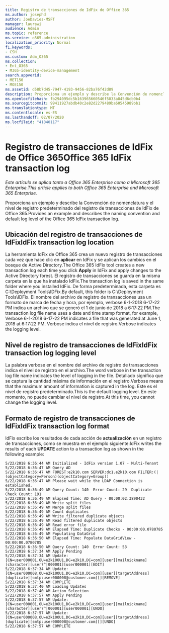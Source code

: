```yaml
---
title: Registro de transacciones de IdFix de Office 365
ms.author: josephd
author: JoeDavies-MSFT
manager: laurawi
audience: Admin
ms.topic: reference
ms.service: o365-administration
localization_priority: Normal
f1.keywords:
- CSH
ms.custom: Adm_O365
ms.collection:
- Ent_O365
- M365-identity-device-management
search.appverid:
- MET150
- MOE150
ms.assetid: d58b7d45-7947-4193-9456-82ba76f42d89
description: Proporciona un ejemplo y describe la Convención de nomenclatura y el nivel de registro predeterminado del registro de transacciones de IdFix de Office 365.
ms.openlocfilehash: fb294095dc5b163965660546f5033a845d6cb0b4
ms.sourcegitcommit: 99411927abdb40c2e82d2279489ba60545989bb1
ms.translationtype: MT
ms.contentlocale: es-ES
ms.lasthandoff: 02/07/2020
ms.locfileid: "41840117"
---
```

# <a name="office-365-idfix-transaction-log"></a><span data-ttu-id="a748d-103">Registro de transacciones de IdFix de Office 365</span><span class="sxs-lookup"><span data-stu-id="a748d-103">Office 365 IdFix transaction log</span></span>

<span data-ttu-id="a748d-104">*Este artículo se aplica tanto a Office 365 Enterprise como a Microsoft 365 Enterprise.*</span><span class="sxs-lookup"><span data-stu-id="a748d-104">*This article applies to both Office 365 Enterprise and Microsoft 365 Enterprise.*</span></span>

<span data-ttu-id="a748d-105">Proporciona un ejemplo y describe la Convención de nomenclatura y el nivel de registro predeterminado del registro de transacciones de IdFix de Office 365.</span><span class="sxs-lookup"><span data-stu-id="a748d-105">Provides an example and describes the naming convention and default log level of the Office 365 IdFix transaction log.</span></span>
  
## <a name="idfix-transaction-log-location"></a><span data-ttu-id="a748d-106">Ubicación del registro de transacciones de IdFix</span><span class="sxs-lookup"><span data-stu-id="a748d-106">IdFix transaction log location</span></span>

<span data-ttu-id="a748d-107">La herramienta IdFix de Office 365 crea un nuevo registro de transacciones cada vez que hace clic en **aplicar** en IdFix y se aplican los cambios en el bosque de Active Directory.</span><span class="sxs-lookup"><span data-stu-id="a748d-107">The Office 365 IdFix tool creates a new transaction log each time you click **Apply** in IdFix and apply changes to the Active Directory forest.</span></span> <span data-ttu-id="a748d-108">El registro de transacciones se guarda en la misma carpeta en la que ha instalado IdFix.</span><span class="sxs-lookup"><span data-stu-id="a748d-108">The transaction log is saved in the same folder where you installed IdFix.</span></span> <span data-ttu-id="a748d-109">De forma predeterminada, esta carpeta es C:\Deployment Tools\IDFix.</span><span class="sxs-lookup"><span data-stu-id="a748d-109">By default, this folder is C:\Deployment Tools\IDFix.</span></span> <span data-ttu-id="a748d-110">El nombre del archivo de registro de transacciones usa un formato de marca de fecha y hora, por ejemplo, verbose 6-1-2018 6-17-22 PM indica un archivo que se generó el 1 de junio de 2018 a 6:17:22 PM.</span><span class="sxs-lookup"><span data-stu-id="a748d-110">The transaction log file name uses a date and time stamp format, for example, Verbose 6-1-2018 6-17-22 PM indicates a file that was generated at June 1, 2018 at 6:17:22 PM.</span></span> <span data-ttu-id="a748d-111">Verbose indica el nivel de registro.</span><span class="sxs-lookup"><span data-stu-id="a748d-111">Verbose indicates the logging level.</span></span> 
  
## <a name="idfix-transaction-log-logging-level"></a><span data-ttu-id="a748d-112">Nivel de registro de transacciones de IdFix</span><span class="sxs-lookup"><span data-stu-id="a748d-112">IdFix transaction log logging level</span></span>

<span data-ttu-id="a748d-113">La palabra verbose en el nombre del archivo de registro de transacciones indica el nivel de registro en el archivo.</span><span class="sxs-lookup"><span data-stu-id="a748d-113">The word verbose in the transaction log file name indicates the level of logging in the file.</span></span> <span data-ttu-id="a748d-114">Detallado significa que se captura la cantidad máxima de información en el registro.</span><span class="sxs-lookup"><span data-stu-id="a748d-114">Verbose means that the maximum amount of information is captured in the log.</span></span> <span data-ttu-id="a748d-115">Este es el nivel de registro predeterminado.</span><span class="sxs-lookup"><span data-stu-id="a748d-115">This is the default logging level.</span></span> <span data-ttu-id="a748d-116">En este momento, no puede cambiar el nivel de registro.</span><span class="sxs-lookup"><span data-stu-id="a748d-116">At this time, you cannot change the logging level.</span></span>
  
## <a name="idfix-transaction-log-format"></a><span data-ttu-id="a748d-117">Formato de registro de transacciones de IdFix</span><span class="sxs-lookup"><span data-stu-id="a748d-117">IdFix transaction log format</span></span>

<span data-ttu-id="a748d-118">IdFix escribe los resultados de cada acción de **actualización** en un registro de transacciones, como se muestra en el ejemplo siguiente:</span><span class="sxs-lookup"><span data-stu-id="a748d-118">IdFix writes the results of each **UPDATE** action to a transaction log as shown in the following example:</span></span>
  
```
5/22/2018 6:36:44 AM Initialized - IdFix version 1.07 - Multi-Tenant
5/22/2018 6:36:47 AM Query AD
5/22/2018 6:36:47 AM FOREST:e2k10.com SERVER:dc1.e2k10.com FILTER:(|(objectCategory=Person)(objectCategory=Group))
5/22/2018 6:36:47 AM Please wait while the LDAP Connection is established.
5/22/2018 6:36:49 AM Query Count: 140  Error Count: 29  Duplicate Check Count: 191
5/22/2018 6:36:49 AM Elapsed Time: AD Query - 00:00:02.3890432
5/22/2018 6:36:49 AM Write split files
5/22/2018 6:36:49 AM Merge split files
5/22/2018 6:36:49 AM Count duplicates
5/22/2018 6:36:49 AM Write filtered duplicate objects
5/22/2018 6:36:49 AM Read filtered duplicate objects
5/22/2018 6:36:49 AM Read error file
5/22/2018 6:36:49 AM Elapsed Time: Duplicate Checks - 00:00:00.0780785
5/22/2018 6:36:49 AM Populating DataGrid
5/22/2018 6:36:50 AM Elapsed Time: Populate DataGridView - 00:00:00.0780785
5/22/2018 6:36:50 AM Query Count: 140  Error Count: 53
5/22/2018 6:37:34 AM Apply Pending
5/22/2018 6:37:34 AM Update: [CN=user000001,OU=e2k10OU1,DC=e2k10,DC=com][user][mailnickname][character][user?^|000001][user000001][EDIT]
5/22/2018 6:37:34 AM Update: [CN=user000008,OU=e2k10OU1,DC=e2k10,DC=com][user][targetAddress][duplicate][smtp:user000008@customer.com][][REMOVE]
5/22/2018 6:37:34 AM COMPLETE
5/22/2018 6:37:40 AM Loading Updates
5/22/2018 6:37:40 AM Action Selection
5/22/2018 6:37:57 AM Apply Pending
5/22/2018 6:37:57 AM Update: [CN=user000001,OU=e2k10OU1,DC=e2k10,DC=com][user][mailnickname][character][user?^|000001][user000001][UNDO]
5/22/2018 6:37:57 AM Update: [CN=user000008,OU=e2k10OU1,DC=e2k10,DC=com][user][targetAddress][duplicate][smtp:user000008@customer.com][][UNDO]
5/22/2018 6:37:57 AM COMPLETE
```